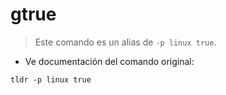 # gtrue

> Este comando es un alias de `-p linux true`.

- Ve documentación del comando original:

`tldr -p linux true`
